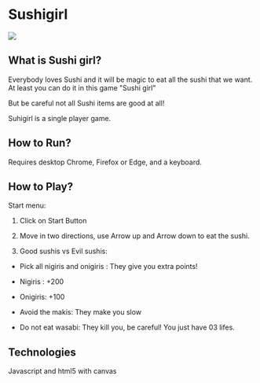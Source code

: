 
# Sushigirl

![](https://file%2B.vscode-resource.vscode-cdn.net/home/carolina/Javascript/ProyectoCanvas/sushigirl/images/sushigirl.png?version%3D1666350376093)

## What is Sushi girl?

Everybody loves Sushi and it will be magic to eat all the sushi that we want. At least you can do it in this game "Sushi girl"

But be careful not all Sushi items are good at all!

Suhigirl is a single player game.

## How to Run? 

Requires desktop Chrome, Firefox or Edge, and a keyboard.

## How to Play? 

Start menu: 

1. Click on Start Button 

2. Move in two directions, use Arrow up and Arrow down to eat the sushi.

3. Good sushis vs Evil sushis:

- Pick all nigiris and onigiris : They give you extra points!

- Nigiris :   +200
- Onigiris:   +100
 
- Avoid the makis: They make you slow

- Do not eat wasabi: They kill you, be careful! You just have 03 lifes.

## Technologies

Javascript and html5 with canvas

